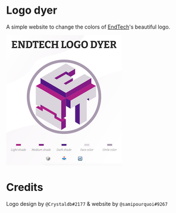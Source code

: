 # Logo dyer
A simple website to change the colors of [EndTech]( https://discord.gg/t7UwaDc )'s beautiful logo.

![caption](assets/readme-picture.png)

# Credits
Logo design by `@Crystaldb#2177` & website by `@samipourquoi#9267`